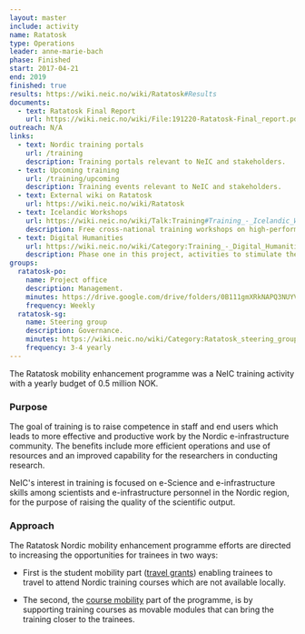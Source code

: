```yaml
---
layout: master
include: activity
name: Ratatosk
type: Operations
leader: anne-marie-bach
phase: Finished
start: 2017-04-21
end: 2019
finished: true
results: https://wiki.neic.no/wiki/Ratatosk#Results
documents:
  - text: Ratatosk Final Report
    url: https://wiki.neic.no/wiki/File:191220-Ratatosk-Final_report.pdf
outreach: N/A
links:
  - text: Nordic training portals
    url: /training
    description: Training portals relevant to NeIC and stakeholders.
  - text: Upcoming training
    url: /training/upcoming
    description: Training events relevant to NeIC and stakeholders.
  - text: External wiki on Ratatosk
    url: https://wiki.neic.no/wiki/Ratatosk
  - text: Icelandic Workshops
    url: https://wiki.neic.no/wiki/Talk:Training#Training_-_Icelandic_Workshops
    description: Free cross-national training workshops on high-performance computing and applications, relevant to scientists and e-Infrastructure personnel in the Nordic region.
  - text: Digital Humanities 
    url: https://wiki.neic.no/wiki/Category:Training_-_Digital_Humanities
    description: Phase one in this project, activities to stimulate the uptake of research within Digital Humanities by ensuring easy access to well planned and well documented course material.  
groups:
  ratatosk-po:
    name: Project office
    description: Management.
    minutes: https://drive.google.com/drive/folders/0B111gmXRkNAPQ3NUYVM4WU5pa2M
    frequency: Weekly
  ratatosk-sg:
    name: Steering group
    description: Governance.
    minutes: https://wiki.neic.no/wiki/Category:Ratatosk_steering_group_meetings
    frequency: 3-4 yearly
---
```

The Ratatosk mobility enhancement programme was a NeIC training activity with a
yearly budget of 0.5 million NOK.


### Purpose

The goal of training is to raise competence in staff and end users which leads to more effective and productive work by the Nordic e-infrastructure community. The benefits include more efficient operations and use of resources and an improved capability for the researchers in conducting research.
 
NeIC's interest in training is focused on e-Science and e-infrastructure skills among scientists and e-infrastructure personnel in the Nordic region, for the purpose of raising the quality of the scientific output.

### Approach

The Ratatosk Nordic mobility enhancement programme efforts are directed to increasing the opportunities for trainees in two ways:

* First is the student mobility part ([travel grants](../training/travel-grant)) enabling trainees to travel to attend Nordic training courses which are not available locally.  

* The second, the [course mobility](../training/course-mobility) part of the programme, is by supporting training courses as movable modules that can bring the training closer to the trainees.


